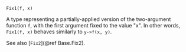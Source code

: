 ```
Fix1(f, x)
```

A type representing a partially-applied version of the two-argument function `f`, with the first argument fixed to the value "x". In other words, `Fix1(f, x)` behaves similarly to `y->f(x, y)`.

See also [`Fix2`](@ref Base.Fix2).
